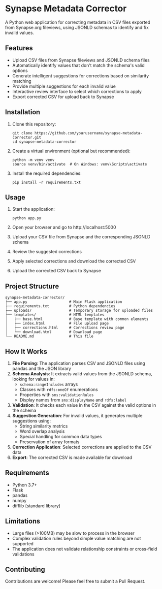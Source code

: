 # Synapse Metadata Corrector

A Python web application for correcting metadata in CSV files exported from Synapse.org fileviews, using JSONLD schemas to identify and fix invalid values.

## Features

- Upload CSV files from Synapse fileviews and JSONLD schema files
- Automatically identify values that don't match the schema's valid options
- Generate intelligent suggestions for corrections based on similarity matching
- Provide multiple suggestions for each invalid value
- Interactive review interface to select which corrections to apply
- Export corrected CSV for upload back to Synapse

## Installation

1. Clone this repository:
   ```
   git clone https://github.com/yourusername/synapse-metadata-corrector.git
   cd synapse-metadata-corrector
   ```

2. Create a virtual environment (optional but recommended):
   ```
   python -m venv venv
   source venv/bin/activate  # On Windows: venv\Scripts\activate
   ```

3. Install the required dependencies:
   ```
   pip install -r requirements.txt
   ```

## Usage

1. Start the application:
   ```
   python app.py
   ```

2. Open your browser and go to http://localhost:5000

3. Upload your CSV file from Synapse and the corresponding JSONLD schema

4. Review the suggested corrections

5. Apply selected corrections and download the corrected CSV

6. Upload the corrected CSV back to Synapse

## Project Structure

```
synapse-metadata-corrector/
├── app.py                   # Main Flask application
├── requirements.txt         # Python dependencies
├── uploads/                 # Temporary storage for uploaded files
├── templates/               # HTML templates
│   ├── base.html            # Base template with common elements
│   ├── index.html           # File upload page
│   ├── corrections.html     # Corrections review page
│   └── download.html        # Download page
└── README.md                # This file
```

## How It Works

1. **File Parsing**: The application parses CSV and JSONLD files using pandas and the JSON library
2. **Schema Analysis**: It extracts valid values from the JSONLD schema, looking for values in:
   - `schema:rangeIncludes` arrays
   - Classes with `rdfs:oneOf` enumerations
   - Properties with `sms:validationRules`
   - Display names from `sms:displayName` and `rdfs:label`
3. **Validation**: It checks each value in the CSV against the valid options in the schema
4. **Suggestion Generation**: For invalid values, it generates multiple suggestions using:
   - String similarity metrics
   - Word overlap analysis
   - Special handling for common data types
   - Preservation of array formats
5. **Correction Application**: Selected corrections are applied to the CSV data
6. **Export**: The corrected CSV is made available for download

## Requirements

- Python 3.7+
- Flask
- pandas
- numpy
- difflib (standard library)

## Limitations

- Large files (>100MB) may be slow to process in the browser
- Complex validation rules beyond simple value matching are not supported
- The application does not validate relationship constraints or cross-field validations

## Contributing

Contributions are welcome! Please feel free to submit a Pull Request.
